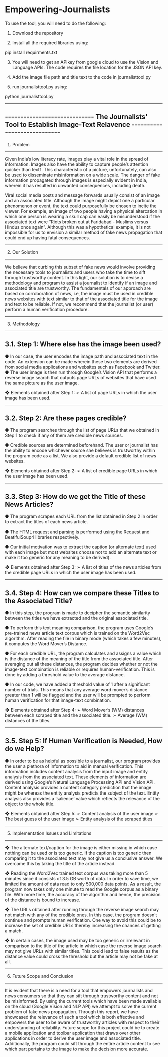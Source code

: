 # Empowering-Journalists

To use the tool, you will need to do the following:

1. Download the repository

2. Install all the required libraries using:

pip install requirments.txt

3. You will need to get an APIkey from google cloud to use the Vision and Language APIs. The code requires the file location for the JSON API key.

4. Add the image file path and title text to the code in journalisttool.py

5. run journalisttool.py using:

python journalisttool.py

------------------------------------------------------------------------------------------------------------------
----------------------------- The Journalists' Tool to Establish Image-Text Relavence ----------------------------
------------------------------------------------------------------------------------------------------------------
1. Problem
------------------------------------------------------------------------------------------------------------------
Given India’s low literacy rate, images play a vital role in the spread of information. Images also have the ability to capture people’s attention quicker than text1. This characteristic of a picture, unfortunately, can also be used to disseminate misinformation on a wide scale. The danger of fake information propagated through images is especially evident in India, wherein it has resulted in unwanted consequences, including death.

Viral social media posts and message forwards usually consist of an image and an associated title. Although the image might depict one a particular phenomenon or event, the text could purposefully be chosen to incite the viewer. For example, an image of two people having a physical altercation in which one person is wearing a skull cap can easily be misunderstood if the associated text were “Riots broken out at Faridabad - Muslims versus Hindus once again”. Although this was a hypothetical example, it is not impossible for us to envision a similar method of fake news propagation that could end up having fatal consequences.

------------------------------------------------------------------------------------------------------------------
2. Our Solution
------------------------------------------------------------------------------------------------------------------

We believe that curbing this subset of fake news would involve providing the necessary tools to journalists and users who take the time to sift through trustworthy content. In this light, our solution is to devise a methodology and program to assist a journalist to identify if an image and associated title are trustworthy. The fundamentals of our approach are based on corroboration of news, i.e, the image must be used in credible news websites with text similar to that of the associated title for the image and text to be reliable. If not, we recommend that the journalist (or user) perform a human verification procedure.

------------------------------------------------------------------------------------------------------------------
3. Methodology
------------------------------------------------------------------------------------------------------------------
3.1. Step 1: Where else has the image been used?
------------------------------------------------------------------------------------------------------------------

● In our case, the user encodes the image path and associated text in the code. An extension can be made wherein these two elements are derived from social media applications and websites such as Facebook and Twitter.
● The user image is then run through Google’s Vision API that performs a reverse image search that outputs page URLs of websites that have used the same picture as the user image.

❖ Elements obtained after Step 1:
➢ A list of page URLs in which the user image has been used.

------------------------------------------------------------------------------------------------------------------
3.2. Step 2: Are these pages credible?
------------------------------------------------------------------------------------------------------------------

● The program searches through the list of page URLs that we obtained in Step 1 to check if any of them are credible news sources.

● Credible sources are determined beforehand. The user or journalist has the ability to encode whichever source she believes is trustworthy within the program code as a list. We also provide a default credible list of news websites.

❖ Elements obtained after Step 2:
➢ A list of credible page URLs in which the user image has been used.

------------------------------------------------------------------------------------------------------------------
3.3. Step 3: How do we get the Title of these News Articles?
------------------------------------------------------------------------------------------------------------------

● The program scrapes each URL from the list obtained in Step 2 in order to extract the titles of each news article.

● The HTML request and parsing is performed using the Request and BeatifulSoup4 libraries respectively.

● Our initial motivation was to extract the caption (or alternate text) used with each image but most websites choose not to add an alternate text or make it too generic for any meaning to be derived).

❖ Elements obtained after Step 3:
➢ A list of titles of the news articles from the credible page URLs in which the
user image has been used.

------------------------------------------------------------------------------------------------------------------
3.4. Step 4: How can we compare these Titles to the Associated Title?
------------------------------------------------------------------------------------------------------------------

● In this step, the program is made to decipher the semantic similarity between the titles we have extracted and the original associated title.

● To perform this text meaning comparison, the program uses Google’s pre-trained news article text corpus which is trained on the Word2Vec algorithm. After reading the file in binary mode (which takes a few minutes), it computes the Word Mover’s Distance.

● For each credible URL, the program calculates and assigns a value which is the distance of the meaning of the title from the associated title. After averaging out all these distances, the program decides whether or not the image-text combination is reliable or requires human-verification. This is done by adding a threshold value to the average distance.

● In our code, we have added a threshold value of 1 after a significant number of trials. This means that any average word mover’s distance greater than 1 will be flagged and the user will be prompted to perform human verification for that image-text combination.

❖ Elements obtained after Step 4:
➢ Word Mover’s (WM) distances between each scraped title and the associated title.
➢ Average (WM) distances of the titles.

------------------------------------------------------------------------------------------------------------------
3.5. Step 5: If Human Verification is Needed, How do we Help?
------------------------------------------------------------------------------------------------------------------

● In order to be as helpful as possible to a journalist, our program provides the user a plethora of information to aid in manual verification. This information includes content analysis from the input image and entity analysis from the associated text. These elements of information are derived using Google’s Natural Language Processing API and Vision API. Content analysis provides a content category prediction that the image might be whereas the entity analysis predicts the subject of the text. Entity analysis also provides a ‘salience’ value which reflects the relevance of the object to the whole title.

❖ Elements obtained after Step 5:
➢ Content analysis of the user image ➢ The best guess of the user image ➢ Entity analysis of the scraped titles

------------------------------------------------------------------------------------------------------------------
5. Implementation Issues and Limitations
------------------------------------------------------------------------------------------------------------------

❖ The alternate text/caption for the image is either missing in which case nothing can be used or is too generic. If the caption is too generic then comparing it to the associated text may not give us a conclusive answer. We overcame this by taking the title of the article instead.

❖ Reading the Word2Vec trained text corpus was taking more than 5 minutes since it consists of 3.5 GB worth of data. In order to save time, we limited the amount of data read to only 500,000 data points. As a result, the program now takes only one minute to read the Google corpus as a binary file. With more time, the accuracy of the algorithm and hence, the precision of the distance is bound to increase.

❖ The URLs obtained after running through the reverse image search may not match with any of the credible ones. In this case, the program doesn’t continue and prompts human verification. One way to avoid this could be to increase the set of credible URLs thereby increasing the chances of getting a match.

❖ In certain cases, the image used may be too generic or irrelevant in comparison to the title of the article in which case the reverse image search may not give URLs with similar titles. This could lead to false results as the distance value could cross the threshold but the article may not be fake at all.

------------------------------------------------------------------------------------------------------------------
6. Future Scope and Conclusion
------------------------------------------------------------------------------------------------------------------

It is evident that there is a need for a tool that empowers journalists and news consumers so that they can sift through trustworthy content and not be misinformed. By using the current tools which have been made available on the cloud (Google Vision and NLP API) we attempt to solve the current problem of fake news propagation. Through this report, we have showcased the relevance of such a tool which is both effective and empowers the user to be aware of trustworthy articles with respect to their understanding of reliability. Future scope for this project could be to create a mobile application and toolbar application that draws over other applications in order to derive the user image and associated title. Additionally, the program could sift through the entire article content to see which part pertains to the image to make the decision more accurate.
